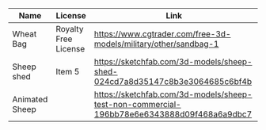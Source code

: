| Name       | License              | Link                                                                        |
| ---------- | -------------------- | --------------------------------------------------------------------------- |
| Wheat Bag  | Royalty Free License | https://www.cgtrader.com/free-3d-models/military/other/sandbag-1            |
| Sheep shed | Item 5               | https://sketchfab.com/3d-models/sheep-shed-024cd7a8d35147c8b3e3064685c6bf4b |
| Animated Sheep       |                      |   https://sketchfab.com/3d-models/sheep-test-non-commercial-196bb78e6e6343888d09f468a6a9dbc7                                                                          |

